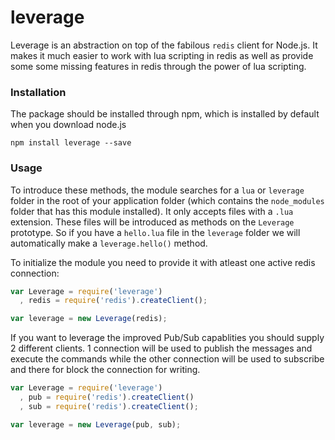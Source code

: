 # leverage

Leverage is an abstraction on top of the fabilous `redis` client for Node.js. It
makes it much easier to work with lua scripting in redis as well as provide some
some missing features in redis through the power of lua scripting.

### Installation

The package should be installed through npm, which is installed by default when
you download node.js

```
npm install leverage --save
```

### Usage

To introduce these methods, the module searches for a `lua` or `leverage` folder
in the root of your application folder (which contains the `node_modules` folder
that has this module installed). It only accepts files with a `.lua` extension.
These files will be introduced as methods on the `Leverage` prototype. So if you
have a `hello.lua` file in the `leverage` folder we will automatically make a
`leverage.hello()` method.

To initialize the module you need to provide it with atleast one active redis
connection:

```js
var Leverage = require('leverage')
  , redis = require('redis').createClient();

var leverage = new Leverage(redis);
```

If you want to leverage the improved Pub/Sub capablities you should supply 2
different clients. 1 connection will be used to publish the messages and execute
the commands while the other connection will be used to subscribe and there for
block the connection for writing.

```js
var Leverage = require('leverage')
  , pub = require('redis').createClient()
  , sub = require('redis').createClient();

var leverage = new Leverage(pub, sub);
```
